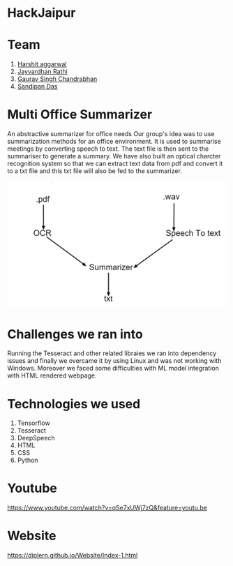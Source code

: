 # HackJaipur

# Team
1. <a href="https://github.com/harshitaggarwal01">Harshit aggarwal</a>
2. <a href="https://github.com/ComputerScientist-01">Jayvardhan Rathi</a>
3. <a href="https://github.com/Gauravchandrabhan">Gaurav Singh Chandrabhan</a>
4. <a href="https://github.com/sandip2224">Sandipan Das</a>

# Multi Office Summarizer
An abstractive summarizer for office needs
Our group's idea was to use summarization methods for an office environment. It is used to summarise meetings by converting speech to text. The text file is then sent to the summariser to generate a summary. We have also built an optical charcter recognition system so that we can extract text data from pdf and convert it to a txt file and this txt file will also be fed to the summarizer.

<img src="https://github.com/DipLern/HackJaipur/blob/master/workflow.jpeg">

# Challenges we ran into
Running the Tesseract and other related libraies we ran into dependency issues and finally we overcame it by using Linux and was not working with Windows. Moreover we faced some difficulties with ML model integration with HTML rendered webpage.

# Technologies we used
1. Tensorflow
2. Tesseract
3. DeepSpeech
4. HTML
5. CSS
6. Python

# Youtube
https://www.youtube.com/watch?v=qSe7xUWj7zQ&feature=youtu.be

# Website
https://diplern.github.io/Website/Index-1.html
